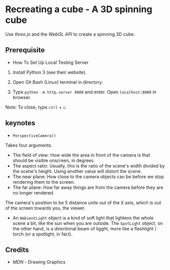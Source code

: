 # Recreating a cube - A 3D spinning cube

Use _three.js_ and the _WebGL API_ to create a spinning 3D cube.

## Prerequisite

* How To Set Up Local Testing Server

1. Install Python 3 (see their website).

2. Open Git Bash (Linux) terminal in directory.

3. Type `python -m http.server 8000` and enter. Open `localhost:8000` in browser.

Note: To close, type `ctrl` + `c`.

## keynotes

* `PerspectiveCamera()`

Takes four arguments.

- The field of view: How wide the area in front of the camera is that should be visible onscreen, in degrees.
- The aspect ratio: Usually, this is the ratio of the scene's width divided by the scene's height. Using another value will distort the scene.
- The near plane: How close to the camera objects can be before we stop rendering them to the screen.
- The far plane: How far away things are from the camera before they are no longer rendered.

The camera's position to be 5 distance units out of the X axis, which is out of the screen towards you, the viewer.

* An `AmbientLight` object is a kind of soft light that lightens the whole scene a bit, like the sun when you are outside. The `SpotLight` object, on the other hand, is a directional beam of ligght, more like a flashlight / torch (or a spotlight, in fact).

## Credits

- _MDN_ - Drawing Graphics
